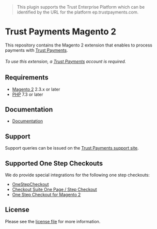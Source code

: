 > This plugin supports the Trust Enterprise Platform which can be identified by the URL for the platform ep.trustpayments.com.

# Trust Payments Magento 2
This repository contains the Magento 2 extension that enables to process payments with [Trust Payments](https://www.trustpayments.com//).

###### To use this extension, a [Trust Payments](https://ep.trustpayments.com/user/signup) account is required.

## Requirements

* [Magento 2](https://magento.com/) 2.3.x or later
* [PHP](http://php.net/) 7.3 or later

## Documentation

* [Documentation](https://plugin-documentation.ep.trustpayments.com/TrustPayments/magento-2/1.3.20/docs/en/documentation.html)


## Support

Support queries can be issued on the [Trust Payments support site](https://www.trustpayments.com/contact-us/).


## Supported One Step Checkouts

We do provide special integrations for the following one step checkouts:

* [OneStepCheckout](https://www.onestepcheckout.com/magento-2)
* [Checkout Suite One Page / Step Checkout](https://www.iwdagency.com/extensions/one-step-page-checkout.html)
* [One Step Checkout for Magento 2](https://amasty.com/one-step-checkout-for-magento-2.html)

## License

Please see the [license file](https://github.com/TrustPayments/magento-2/blob/1.3.20/LICENSE) for more information.